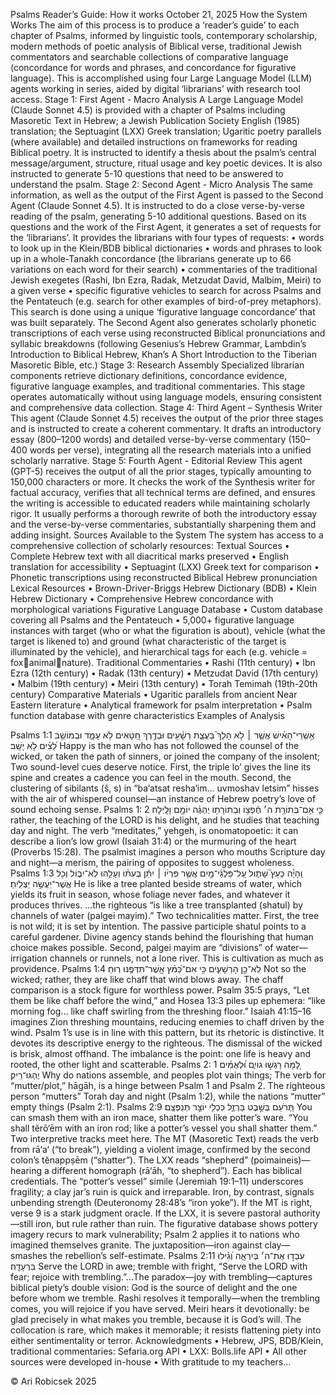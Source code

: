Psalms Reader’s Guide: 
How it works
October 21, 2025
How the System Works
The aim of this process is to produce a ‘reader’s guide’ to each chapter of Psalms, informed by linguistic tools, contemporary scholarship, modern methods of poetic analysis of Biblical verse, traditional Jewish commentators and searchable collections of comparative language (concordance for words and phrases, and concordance for figurative language). This is accomplished using four Large Language Model (LLM) agents working in series, aided by digital ‘librarians’ with research tool access.
Stage 1: First Agent - Macro Analysis
A Large Language Model (Claude Sonnet 4.5) is provided with a chapter of Psalms including Masoretic Text in Hebrew; a Jewish Publication Society English (1985) translation; the Septuagint (LXX) Greek translation; Ugaritic poetry parallels (where available) and detailed instructions on frameworks for reading Biblical poetry. It is instructed to identify a thesis about the psalm’s central message/argument, structure, ritual usage and key poetic devices. It is also instructed to generate 5-10 questions that need to be answered to understand the psalm.
Stage 2: Second Agent - Micro Analysis
The same information, as well as the output of the First Agent is passed to the Second Agent (Claude Sonnet 4.5). It is instructed to do a close verse-by-verse reading of the psalm, generating 5-10 additional questions. Based on its questions and the work of the First Agent, it generates a set of requests for the ‘librarians’. 
It provides the librarians with four types of requests:
•	words to look up in the Klein/BDB biblical dictionaries
•	words and phrases to look up in a whole-Tanakh concordance (the librarians generate up to 66 variations on each word for their search)
•	commentaries of the traditional Jewish exegetes (Rashi, Ibn Ezra, Radak, Metzudat David, Malbim, Meiri) to a given verse
•	specific figurative vehicles to search for across Psalms and the Pentateuch (e.g. search for other examples of bird-of-prey metaphors). This search is done using a unique ‘figurative language concordance’ that was built separately.
The Second Agent also generates scholarly phonetic transcriptions of each verse using reconstructed Biblical pronunciations and syllabic breakdowns (following Gesenius’s Hebrew Grammar, Lambdin’s Introduction to Biblical Hebrew, Khan’s A Short Introduction to the Tiberian Masoretic Bible, etc.)
Stage 3: Research Assembly
Specialized librarian components retrieve dictionary definitions, concordance evidence, figurative language examples, and traditional commentaries. This stage operates automatically without using language models, ensuring consistent and comprehensive data collection.
Stage 4: Third Agent – Synthesis Writer
This agent (Claude Sonnet 4.5) receives the output of the prior three stages and is instructed to create a coherent commentary. It drafts an introductory essay (800–1200 words) and detailed verse-by-verse commentary (150–400 words per verse), integrating all the research materials into a unified scholarly narrative.
Stage 5: Fourth Agent - Editorial Review
This agent (GPT-5) receives the output of all the prior stages, typically amounting to 150,000 characters or more. It checks the work of the Synthesis writer for factual accuracy, verifies that all technical terms are defined, and ensures the writing is accessible to educated readers while maintaining scholarly rigor. It usually performs a thorough rewrite of both the introductory essay and the verse-by-verse commentaries, substantially sharpening them and adding insight.
Sources Available to the System
The system has access to a comprehensive collection of scholarly resources:
Textual Sources
•	Complete Hebrew text with all diacritical marks preserved
•	English translation for accessibility
•	Septuagint (LXX) Greek text for comparison
•	Phonetic transcriptions using reconstructed Biblical Hebrew pronunciation
Lexical Resources
•	Brown-Driver-Briggs Hebrew Dictionary (BDB)
•	Klein Hebrew Dictionary
•	Comprehensive Hebrew concordance with morphological variations
Figurative Language Database
•	Custom database covering all Psalms and the Pentateuch
•	5,000+ figurative language instances with target (who or what the figuration is about), vehicle (what the target is likened to) and ground (what characteristic of the target is illuminated by the vehicle), and hierarchical tags for each (e.g. vehicle = foxanimalnature).
Traditional Commentaries
•	Rashi (11th century)
•	Ibn Ezra (12th century)
•	Radak (13th century)
•	Metzudat David (17th century)
•	Malbim (19th century)
•	Meiri (13th century)
•	Torah Temimah (19th-20th century)
Comparative Materials
•	Ugaritic parallels from ancient Near Eastern literature
•	Analytical framework for psalm interpretation
•	Psalm function database with genre characteristics
Examples of Analysis

Psalms 1:1
אַ֥שְֽׁרֵי־הָאִ֗ישׁ אֲשֶׁ֤ר ׀ לֹ֥א הָלַךְ֮ בַּעֲצַ֢ת רְשָׁ֫עִ֥ים וּבְדֶ֣רֶךְ חַ֭טָּאִים לֹ֥א עָמָ֑ד וּבְמוֹשַׁ֥ב לֵ֝צִ֗ים לֹ֣א יָשָֽׁב׃
Happy is the man who has not followed the counsel of the wicked,
or taken the path of sinners,
or joined the company of the insolent;
Two sound-level cues deserve notice. First, the triple lo’ gives the line its spine and creates a cadence you can feel in the mouth. Second, the clustering of sibilants (š, s) in “ba‘atsat resha‘im... uvmoshav letsim” hisses with the air of whispered counsel—an instance of Hebrew poetry’s love of sound echoing sense.
Psalms 1: 2
כִּ֤י אִ֥ם־בְּתוֹרַ֥ת ה׳ חֶ֫פְצ֥וֹ וּֽבְתוֹרָת֥וֹ יֶהְגֶּ֗ה יוֹמָ֥ם וָלָֽיְלָה׃
rather, the teaching of the LORD is his delight,
and he studies that teaching day and night.
The verb “meditates,” yehgeh, is onomatopoetic: it can describe a lion’s low growl (Isaiah 31:4) or the murmuring of the heart (Proverbs 15:28). The psalmist imagines a person who mouths Scripture day and night—a merism, the pairing of opposites to suggest wholeness.
Psalms 1:3 
וְֽהָיָ֗ה כְּעֵץ֮ שָׁת֢וּל עַֽל־פַּלְגֵ֫י־מָ֥יִם אֲשֶׁ֤ר פִּרְי֨וֹ ׀ יִתֵּ֬ן בְּעִתּ֗וֹ וְעָלֵ֥הוּ לֹֽא־יִבּ֑וֹל וְכֹ֖ל אֲשֶׁר־יַעֲשֶׂ֣ה יַצְלִֽיחַ׃
He is like a tree planted beside streams of water,
which yields its fruit in season,
whose foliage never fades,
and whatever it produces thrives.
…the righteous “is like a tree transplanted (shatul) by channels of water (palgei mayim).” Two technicalities matter. First, the tree is not wild; it is set by intention. The passive participle shatul points to a careful gardener. Divine agency stands behind the flourishing that human choice makes possible. Second, palgei mayim are “divisions” of water—irrigation channels or runnels, not a lone river. This is cultivation as much as providence.
Psalms 1:4 
לֹא־כֵ֥ן הָרְשָׁעִ֑ים כִּ֥י אִם־כַּ֝מֹּ֗ץ אֲֽשֶׁר־תִּדְּפֶ֥נּוּ רֽוּחַ׃
Not so the wicked;
rather, they are like chaff that wind blows away.
The chaff comparison is a stock figure for worthless power. Psalm 35:5 prays, “Let them be like chaff before the wind,” and Hosea 13:3 piles up ephemera: “like morning fog... like chaff swirling from the threshing floor.” Isaiah 41:15–16 imagines Zion threshing mountains, reducing enemies to chaff driven by the wind. Psalm 1’s use is in line with this pattern, but its rhetoric is distinctive. It devotes its descriptive energy to the righteous. The dismissal of the wicked is brisk, almost offhand. The imbalance is the point: one life is heavy and rooted, the other light and scatterable.
Psalms 2: 1
לָ֭מָּה רָגְשׁ֣וּ גוֹיִ֑ם וּ֝לְאֻמִּ֗ים יֶהְגּוּ־רִֽיק׃
Why do nations assemble,
and peoples plot vain things;
The verb for “mutter/plot,” hāgāh, is a hinge between Psalm 1 and Psalm 2. The righteous person “mutters” Torah day and night (Psalm 1:2), while the nations “mutter” empty things (Psalm 2:1).
Psalms 2:9
תְּ֭רֹעֵם בְּשֵׁ֣בֶט בַּרְזֶ֑ל כִּכְלִ֖י יוֹצֵ֣ר תְּנַפְּצֵֽם׃
You can smash them with an iron mace,
shatter them like potter’s ware.
“You shall tĕrō‘ēm with an iron rod; like a potter’s vessel you shall shatter them.” Two interpretive tracks meet here. The MT (Masoretic Text) reads the verb from rā‘a‘ (“to break”), yielding a violent image, confirmed by the second colon’s tĕnappṣēm (“shatter”). The LXX reads “shepherd” (poimaineis)—hearing a different homograph (rā‘āh, “to shepherd”). Each has biblical credentials. The “potter’s vessel” simile (Jeremiah 19:1–11) underscores fragility; a clay jar’s ruin is quick and irreparable. Iron, by contrast, signals unbending strength (Deuteronomy 28:48’s “iron yoke”). If the MT is right, verse 9 is a stark judgment oracle. If the LXX, it is severe pastoral authority—still iron, but rule rather than ruin. The figurative database shows pottery imagery recurs to mark vulnerability; Psalm 2 applies it to nations who imagined themselves granite. The juxtaposition—iron against clay—smashes the rebellion’s self-estimate.
Psalms 2:11
עִבְד֣וּ אֶת־ה׳ בְּיִרְאָ֑ה וְ֝גִ֗ילוּ בִּרְעָדָֽה׃
Serve the LORD in awe;
tremble with fright,
“Serve the LORD with fear; rejoice with trembling.”…The paradox—joy with trembling—captures biblical piety’s double vision: God is the source of delight and the one before whom we tremble. Rashi resolves it temporally—when the trembling comes, you will rejoice if you have served. Meiri hears it devotionally: be glad precisely in what makes you tremble, because it is God’s will. The collocation is rare, which makes it memorable; it resists flattening piety into either sentimentality or terror.
Acknowledgments
•	Hebrew, JPS, BDB/Klein, traditional commentaries: Sefaria.org API
•	LXX: Bolls.life API
•	All other sources were developed in-house
•	With gratitude to my teachers…

© Ari Robicsek 2025
